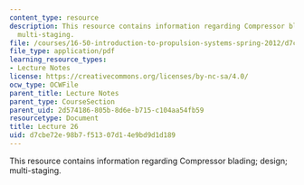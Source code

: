 ```yaml
---
content_type: resource
description: This resource contains information regarding Compressor blading; design;
  multi-staging.
file: /courses/16-50-introduction-to-propulsion-systems-spring-2012/d7cbe72e98b7f51307d14e9bd9d1d189_MIT16_50S12_lec26.pdf
file_type: application/pdf
learning_resource_types:
- Lecture Notes
license: https://creativecommons.org/licenses/by-nc-sa/4.0/
ocw_type: OCWFile
parent_title: Lecture Notes
parent_type: CourseSection
parent_uid: 2d574186-805b-8d6e-b715-c104aa54fb59
resourcetype: Document
title: Lecture 26
uid: d7cbe72e-98b7-f513-07d1-4e9bd9d1d189
---
```

This resource contains information regarding Compressor blading; design; multi-staging.
